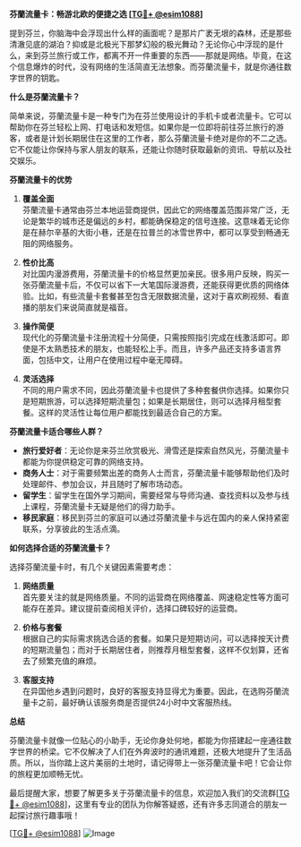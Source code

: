 **芬蘭流量卡：畅游北欧的便捷之选 [[TG💪+ @esim1088](https://t.me/s/esim1088)]**

提到芬兰，你脑海中会浮现出什么样的画面呢？是那片广袤无垠的森林，还是那些清澈见底的湖泊？抑或是北极光下那梦幻般的极光舞动？无论你心中浮现的是什么，来到芬兰旅行或工作，都离不开一件重要的东西——那就是网络。毕竟，在这个信息爆炸的时代，没有网络的生活简直无法想象。而芬蘭流量卡，就是你通往数字世界的钥匙。

**什么是芬蘭流量卡？**

简单来说，芬蘭流量卡是一种专门为在芬兰使用设计的手机卡或者流量卡。它可以帮助你在芬兰轻松上网、打电话和发短信。如果你是一位即将前往芬兰旅行的游客，或者是计划长期居住在这里的工作者，那么芬蘭流量卡绝对是你的不二之选。它不仅能让你保持与家人朋友的联系，还能让你随时获取最新的资讯、导航以及社交娱乐。

**芬蘭流量卡的优势**

1. **覆盖全面**  
   芬蘭流量卡通常由芬兰本地运营商提供，因此它的网络覆盖范围非常广泛，无论是繁华的城市还是偏远的乡村，都能确保稳定的信号连接。这意味着无论你是在赫尔辛基的大街小巷，还是在拉普兰的冰雪世界中，都可以享受到畅通无阻的网络服务。

2. **性价比高**  
   对比国内漫游费用，芬蘭流量卡的价格显然更加亲民。很多用户反映，购买一张芬蘭流量卡后，不仅可以省下一大笔国际漫游费，还能获得更优质的网络体验。比如，有些流量卡套餐甚至包含无限数据流量，这对于喜欢刷视频、看直播的朋友们来说简直就是福音。

3. **操作简便**  
   现代化的芬蘭流量卡注册流程十分简便，只需按照指引完成在线激活即可。即使是不太熟悉技术的朋友，也能轻松上手。而且，许多产品还支持多语言界面，包括中文，让用户在使用过程中毫无障碍。

4. **灵活选择**  
   不同的用户需求不同，因此芬蘭流量卡也提供了多种套餐供你选择。如果你只是短期旅游，可以选择短期流量包；如果是长期居住，则可以选择月租型套餐。这样的灵活性让每位用户都能找到最适合自己的方案。

**芬蘭流量卡适合哪些人群？**

- **旅行爱好者**：无论你是来芬兰欣赏极光、滑雪还是探索自然风光，芬蘭流量卡都能为你提供稳定可靠的网络支持。
- **商务人士**：对于需要频繁出差的商务人士而言，芬蘭流量卡能够帮助他们及时处理邮件、参加会议，并且随时了解市场动态。
- **留学生**：留学生在国外学习期间，需要经常与导师沟通、查找资料以及参与线上课程，芬蘭流量卡无疑是他们的得力助手。
- **移民家庭**：移民到芬兰的家庭可以通过芬蘭流量卡与远在国内的亲人保持紧密联系，分享彼此的生活点滴。

**如何选择合适的芬蘭流量卡？**

选择芬蘭流量卡时，有几个关键因素需要考虑：

1. **网络质量**  
   首先要关注的就是网络质量。不同的运营商在网络覆盖、网速稳定性等方面可能存在差异。建议提前查阅相关评价，选择口碑较好的运营商。

2. **价格与套餐**  
   根据自己的实际需求挑选合适的套餐。如果只是短期访问，可以选择按天计费的短期流量包；而对于长期居住者，则推荐月租型套餐，这样不仅划算，还省去了频繁充值的麻烦。

3. **客服支持**  
   在异国他乡遇到问题时，良好的客服支持显得尤为重要。因此，在选购芬蘭流量卡之前，最好确认该服务商是否提供24小时中文客服热线。

**总结**

芬蘭流量卡就像一位贴心的小助手，无论你身处何地，都能为你搭建起一座通往数字世界的桥梁。它不仅解决了人们在外奔波时的通讯难题，还极大地提升了生活品质。所以，当你踏上这片美丽的土地时，请记得带上一张芬蘭流量卡吧！它会让你的旅程更加顺畅无忧。

最后提醒大家，想要了解更多关于芬蘭流量卡的信息，欢迎加入我们的交流群[[TG💪+ @esim1088](https://t.me/s/esim1088)]，这里有专业的团队为你解答疑惑，还有许多志同道合的朋友一起探讨旅行趣事哦！

[[TG💪+ @esim1088](https://t.me/s/esim1088)] ![Image](https://i.postimg.cc/4NQfJmqS/Snipaste-2025-05-13-00-14-12.png)